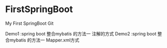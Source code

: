 # FirstSpringBoot
My First SpringBoot Git

Demo1 :spring boot 整合mybatis 的方法一 注解的方式
Demo2 :spring boot 整合mybatis 的方法一 Mapper.xml方式
